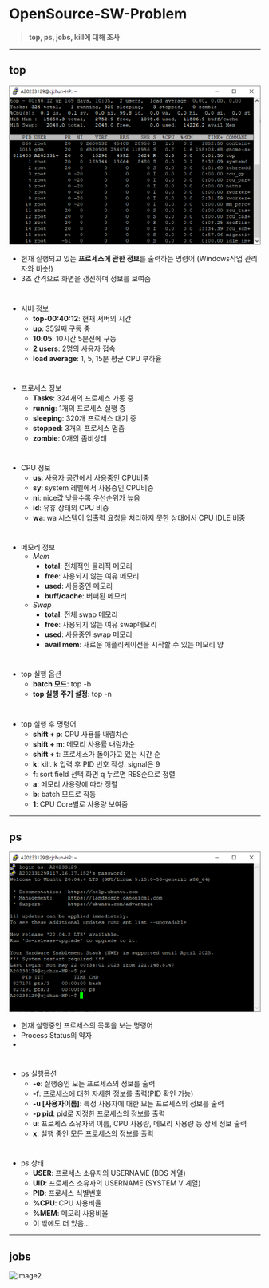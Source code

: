 # OpenSource-SW-Problem
>**top, ps, jobs, kill에 대해 조사**
---
## top
![image](https://github.com/hoeyoon/OpenSource-SW-Problem/blob/master/picture/%ED%99%94%EB%A9%B4%20%EC%BA%A1%EC%B2%98%202023-05-22%20004819.png)
+ 현재 실행되고 있는 **프로세스에 관한 정보**를 출력하는 명령어 (Windows작업 관리자와 비슷!)
+ 3초 간격으로 화면을 갱신하며 정보를 보여줌
#
+ 서버 정보
  + **top-00:40:12**: 현재 서버의 시간
  + **up**: 35일째 구동 중
  + **10:05**: 10시간 5분전에 구동
  + **2 users**: 2명의 사용자 접속
  + **load average**: 1, 5, 15분 평균 CPU 부하율
#
+ 프로세스 정보
  + **Tasks**: 324개의 프로세스 가동 중
  + **runnig**: 1개의 프로세스 실행 중
  + **sleeping**: 320개 프로세스 대기 중
  + **stopped**: 3개의 프로세스 멈춤
  + **zombie**: 0개의 좀비상태
#
+ CPU 정보
  + **us**: 사용자 공간에서 사용중인 CPU비중
  + **sy**: system 레벨에서 사용중인 CPU비중
  + **ni**: nice값 낮을수록 우선순위가 높음
  + **id**: 유휴 상태의 CPU 비중
  + **wa**: wa 시스템이 입출력 요청을 처리하지 못한 상태에서 CPU IDLE 비중
#
+ 메모리 정보
  + *Mem* 
    + **total**: 전체적인 물리적 메모리
    + **free**: 사용되지 않는 여유 메모리
    + **used**: 사용중인 메모리
    + **buff/cache**: 버퍼된 메모리
  + *Swap*
    + **total**: 전체 swap 메모리
    + **free**: 사용되지 않는 여유 swap메모리
    + **used**: 사용중인 swap 메모리
    + **avail mem**: 새로운 애플리케이션을 시작할 수 있는 메모리 양

#
+ top 실행 옵션
  + **batch 모드**: top -b 
  + **top 실행 주기 설정**: top -n
#
+ top 실행 후 명령어
  + **shift + p**: CPU 사용률 내림차순
  + **shift + m**: 메모리 사용률 내림차순
  + **shift + t**: 프로세스가 돌아가고 있는 시간 순
  + **k**: kill. k 입력 후 PID 번호 작성. signal은 9
  + **f**: sort field 선택 화면 q 누르면 RES순으로 정렬
  + **a**: 메모리 사용량에 따라 정렬
  + **b**: batch 모드로 작동
  + **1**: CPU Core별로 사용량 보여줌

---
## ps
![image1](https://github.com/hoeyoon/OpenSource-SW-Problem/blob/master/picture/%ED%99%94%EB%A9%B4%20%EC%BA%A1%EC%B2%98%202023-05-24%20000806.png)
+ 현재 실행중인 프로세스의 목록을 보는 명령어
+ Process Status의 약자
+ 
#
+ ps 실행옵션
  + **-e**: 실행중인 모든 프로세스의 정보를 출력
  + **-f**: 프로세스에 대한 자세한 정보를 출력(PID 확인 가능)
  + **-u [사용자이름]**: 특정 사용자에 대한 모든 프로세스의 정보를 출력
  + **-p pid**: pid로 지정한 프로세스의 정보를 출력
  + **u**: 프로세스 소유자의 이름, CPU 사용량, 메모리 사용량 등 상세 정보 출력
  + **x**: 실행 중인 모든 프로세스의 정보를 출력
#
+ ps 상태
  + **USER**: 프로세스 소유자의 USERNAME (BDS 계열)
  + **UID**: 프로세스 소유자의 USERNAME (SYSTEM V 계열)
  + **PID**: 프로세스 식별번호
  + **%CPU**: CPU 사용비율
  + **%MEM**: 메모리 사용비율
  + 이 밖에도 더 있음...
---
 ## jobs
 ![image2]()
